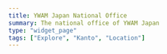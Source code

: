 ```yaml
---
title: YWAM Japan National Office
summary: The national office of YWAM Japan
type: "widget_page"
tags: ["Explore", "Kanto", "Location"]
---
```

